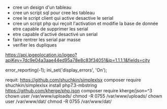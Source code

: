 * cree un design d'un tableau
* cree un script sql pour cree les tableau
* cree le script client qui active desactive le serial
* cree un script php qui reçoit l'activation et modifie la base de donnée
etre capable de supprimer les serial
* etre capable d'activé desactivé un serial
* faire rentrer les serial par masse
* verifier les dupliques

https://api.ipgeolocation.io/ipgeo?apiKey=7dc9e04a3aae44ed95a78e8c83f34051&ip=1.1.1.1&fields=city

error_reporting(-1);
ini_set('display_errors', 'On');

requit:
https://github.com/shuchkin/simplexlsx
composer require shuchkin/simplexlsx
install php7.3-mbstring
https://github.com/kherge/php.json
composer require kherge/json=^3
chown user /var/www/uploads/
chmod -R 0755 /var/www/uploads/
chown user /var/www/dat/
chmod -R 0755 /var/www/dat/